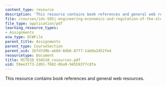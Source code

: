 ```yaml
---
content_type: resource
description: 'This resource contains book references and general web resources.  '
file: /courses/ids-505j-engineering-economics-and-regulation-of-the-electric-power-sector-spring-2010/59ee37732d91f6920ba994559377c8fa_MITESD_934S10_resources.pdf
file_type: application/pdf
learning_resource_types:
- Assignments
ocw_type: OCWFile
parent_title: Assignments
parent_type: CourseSection
parent_uid: 2bfd7d9b-ab8d-8db6-87f7-1ab0a2d52fe4
resourcetype: Document
title: MITESD_934S10_resources.pdf
uid: 59ee3773-2d91-f692-0ba9-94559377c8fa
---
```

This resource contains book references and general web resources.  

